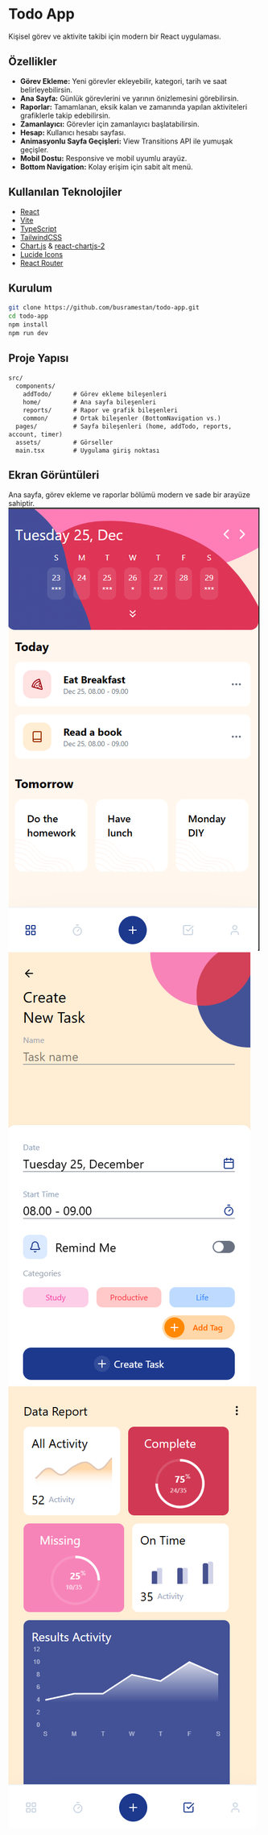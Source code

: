 # Todo App

Kişisel görev ve aktivite takibi için modern bir React uygulaması.

## Özellikler

- **Görev Ekleme:** Yeni görevler ekleyebilir, kategori, tarih ve saat belirleyebilirsin.
- **Ana Sayfa:** Günlük görevlerini ve yarının önizlemesini görebilirsin.
- **Raporlar:** Tamamlanan, eksik kalan ve zamanında yapılan aktiviteleri grafiklerle takip edebilirsin.
- **Zamanlayıcı:** Görevler için zamanlayıcı başlatabilirsin.
- **Hesap:** Kullanıcı hesabı sayfası.
- **Animasyonlu Sayfa Geçişleri:** View Transitions API ile yumuşak geçişler.
- **Mobil Dostu:** Responsive ve mobil uyumlu arayüz.
- **Bottom Navigation:** Kolay erişim için sabit alt menü.

## Kullanılan Teknolojiler

- [React](https://react.dev/)
- [Vite](https://vitejs.dev/)
- [TypeScript](https://www.typescriptlang.org/)
- [TailwindCSS](https://tailwindcss.com/)
- [Chart.js](https://www.chartjs.org/) & [react-chartjs-2](https://react-chartjs-2.js.org/)
- [Lucide Icons](https://lucide.dev/)
- [React Router](https://reactrouter.com/)

## Kurulum

```sh
git clone https://github.com/busramestan/todo-app.git
cd todo-app
npm install
npm run dev
```

## Proje Yapısı

```
src/
  components/
    addTodo/      # Görev ekleme bileşenleri
    home/         # Ana sayfa bileşenleri
    reports/      # Rapor ve grafik bileşenleri
    common/       # Ortak bileşenler (BottomNavigation vs.)
  pages/          # Sayfa bileşenleri (home, addTodo, reports, account, timer)
  assets/         # Görseller
  main.tsx        # Uygulama giriş noktası
```

## Ekran Görüntüleri

Ana sayfa, görev ekleme ve raporlar bölümü modern ve sade bir arayüze sahiptir.
![alt text](src/assets/image1.png)
![alt text](src/assets/image2.png)
![alt text](src/assets/image3.png)
